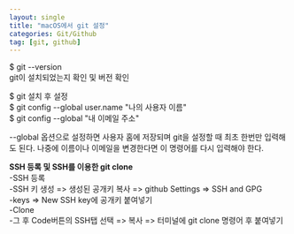 ```yaml
---
layout: single
title: "macOS에서 git 설정"
categories: Git/Github
tag: [git, github]
---
```


$ git --version<br>
git이 설치되었는지 확인 및 버전 확인

$ git 설치 후 설정<br>
$ git config --global user.name "나의 사용자 이름"<br>
$ git config --global "내 이메일 주소"


--global 옵션으로 설정하면 사용자 홈에 저장되며 git을 설정할 때 최초 한번만 입력해도 된다. 나중에 이름이나 이메일을 변경한다면 이 명령어를 다시 입력해야 한다.

 

**SSH 등록 및 SSH를 이용한 git clone**<br>
-SSH 등록<br>
-SSH 키 생성 => 생성된 공개키 복사 => github Settings => SSH and GPG<br>
-keys => New SSH key에 공개키 붙여넣기<br>
-Clone<br>
-그 후 Code버튼의 SSH탭 선택 => 복사 => 터미널에 git clone 명령어 후 붙여넣기<br>